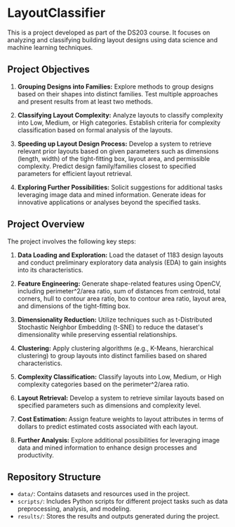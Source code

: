 # LayoutClassifier
This is a project developed as part of the DS203 course. It focuses on analyzing and classifying building layout designs using data science and machine learning techniques.

## Project Objectives

1. **Grouping Designs into Families:** Explore methods to group designs based on their shapes into distinct families. Test multiple approaches and present results from at least two methods.

2. **Classifying Layout Complexity:** Analyze layouts to classify complexity into Low, Medium, or High categories. Establish criteria for complexity classification based on formal analysis of the layouts.

3. **Speeding up Layout Design Process:** Develop a system to retrieve relevant prior layouts based on given parameters such as dimensions (length, width) of the tight-fitting box, layout area, and permissible complexity. Predict design family/families closest to specified parameters for efficient layout retrieval.

4. **Exploring Further Possibilities:** Solicit suggestions for additional tasks leveraging image data and mined information. Generate ideas for innovative applications or analyses beyond the specified tasks.

## Project Overview

The project involves the following key steps:

1. **Data Loading and Exploration:** Load the dataset of 1183 design layouts and conduct preliminary exploratory data analysis (EDA) to gain insights into its characteristics.

2. **Feature Engineering:** Generate shape-related features using OpenCV, including perimeter^2/area ratio, sum of distances from centroid, total corners, hull to contour area ratio, box to contour area ratio, layout area, and dimensions of the tight-fitting box.

3. **Dimensionality Reduction:** Utilize techniques such as t-Distributed Stochastic Neighbor Embedding (t-SNE) to reduce the dataset's dimensionality while preserving essential relationships.

4. **Clustering:** Apply clustering algorithms (e.g., K-Means, hierarchical clustering) to group layouts into distinct families based on shared characteristics.

5. **Complexity Classification:** Classify layouts into Low, Medium, or High complexity categories based on the perimeter^2/area ratio.

6. **Layout Retrieval:** Develop a system to retrieve similar layouts based on specified parameters such as dimensions and complexity level.

7. **Cost Estimation:** Assign feature weights to layout attributes in terms of dollars to predict estimated costs associated with each layout.

8. **Further Analysis:** Explore additional possibilities for leveraging image data and mined information to enhance design processes and productivity.

## Repository Structure

- `data/`: Contains datasets and resources used in the project.
- `scripts/`: Includes Python scripts for different project tasks such as data preprocessing, analysis, and modeling.
- `results/`: Stores the results and outputs generated during the project.
